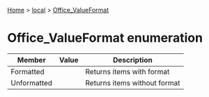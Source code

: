 [Home](./index) &gt; [local](local.md) &gt; [Office\_ValueFormat](local.office_valueformat.md)

# Office\_ValueFormat enumeration

|  Member | Value | Description |
|  --- | --- | --- |
|  Formatted |  | Returns items with format |
|  Unformatted |  | Returns items without format |

